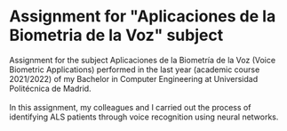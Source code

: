 # Assignment for "Aplicaciones de la Biometria de la Voz" subject
Assignment for the subject Aplicaciones de la Biometría de la Voz (Voice Biometric Applications) performed in the last year (academic course 2021/2022) of my Bachelor in Computer Engineering at Universidad Politécnica de Madrid.<br /><br />
In this assignment, my colleagues and I carried out the process of identifying ALS patients through voice recognition using neural networks.
